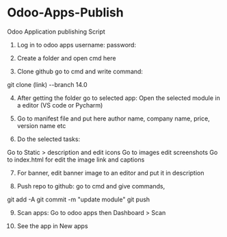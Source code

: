 # Odoo-Apps-Publish
Odoo Application publishing Script


1. Log in to odoo apps
username:      password:

2. Create a folder and open cmd here

3. Clone github 
go to cmd and write command: 

git clone (link) --branch 14.0

4. After getting the folder go to selected app:
Open the selected module in a editor (VS code or Pycharm)

5. Go to manifest file and put here author name, company  name, price, version name etc

6. Do the selected tasks:

Go to Static > description and edit icons
Go to images edit screenshots
Go to index.html for edit the image link and captions

7. For banner, edit banner image to an editor and put it in description

8. Push repo to github:
go to cmd and give commands,

git add -A
git commit -m "update module"
git push

9. Scan apps:
Go to odoo apps then Dashboard > Scan 

10. See the app in New apps

